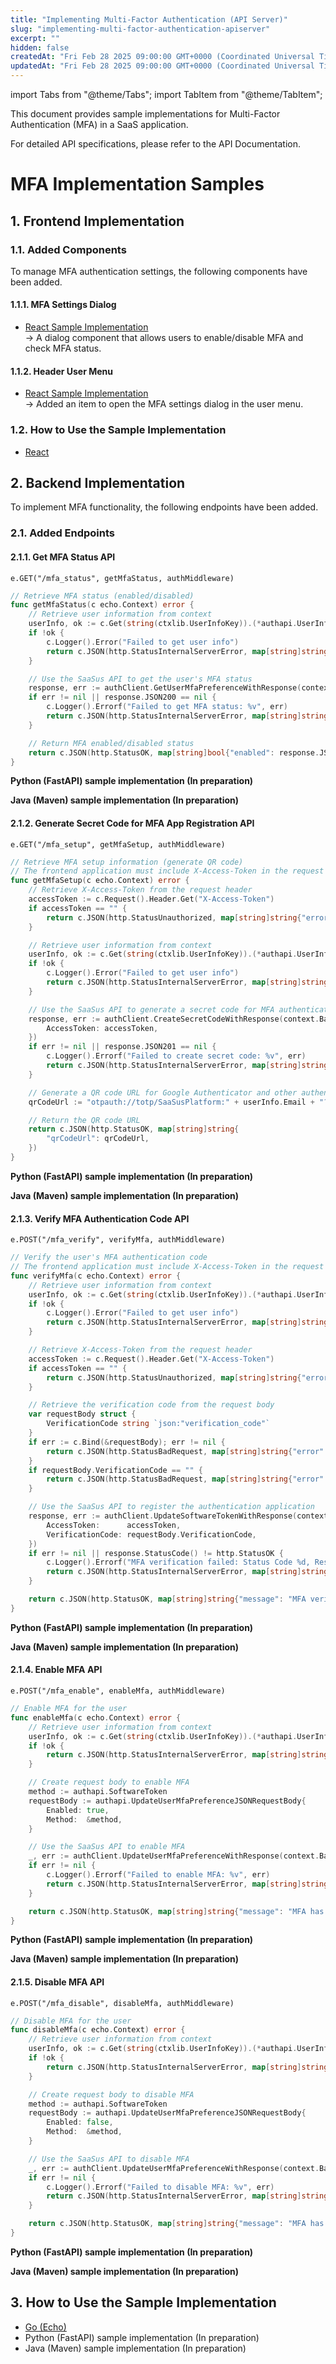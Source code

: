 ```yaml
---
title: "Implementing Multi-Factor Authentication (API Server)"
slug: "implementing-multi-factor-authentication-apiserver"
excerpt: ""
hidden: false
createdAt: "Fri Feb 28 2025 09:00:00 GMT+0000 (Coordinated Universal Time)"
updatedAt: "Fri Feb 28 2025 09:00:00 GMT+0000 (Coordinated Universal Time)"
---
```


import Tabs from "@theme/Tabs";
import TabItem from "@theme/TabItem";

This document provides sample implementations for Multi-Factor Authentication (MFA) in a SaaS application.

For detailed API specifications, please refer to the API Documentation.

# **MFA Implementation Samples**

## **1. Frontend Implementation**

### **1.1. Added Components**

To manage MFA authentication settings, the following components have been added.

#### **1.1.1. MFA Settings Dialog**
- [React Sample Implementation](https://github.com/saasus-platform/implementation-sample-front-react/blob/main/src/components/dialogs/UserMfaSettingDialog.tsx)  
  → A dialog component that allows users to enable/disable MFA and check MFA status.

#### **1.1.2. Header User Menu**
- [React Sample Implementation](https://github.com/saasus-platform/implementation-sample-front-react/blob/main/src/components/header/HeaderUserbox.tsx)  
  → Added an item to open the MFA settings dialog in the user menu.

### 1.2. How to Use the Sample Implementation

- <a href="https://github.com/saasus-platform/implementation-sample-front-react/blob/main/README.md" target="_blank">React</a>

## **2. Backend Implementation**

To implement MFA functionality, the following endpoints have been added.

### **2.1. Added Endpoints**

#### **2.1.1. Get MFA Status API**

<Tabs>
<TabItem value="go" label="Go" default>

`e.GET("/mfa_status", getMfaStatus, authMiddleware)`

```go
// Retrieve MFA status (enabled/disabled)
func getMfaStatus(c echo.Context) error {
	// Retrieve user information from context
	userInfo, ok := c.Get(string(ctxlib.UserInfoKey)).(*authapi.UserInfo)
	if !ok {
		c.Logger().Error("Failed to get user info")
		return c.JSON(http.StatusInternalServerError, map[string]string{"error": "Failed to retrieve user information"})
	}

	// Use the SaaSus API to get the user's MFA status
	response, err := authClient.GetUserMfaPreferenceWithResponse(context.Background(), userInfo.Id)
	if err != nil || response.JSON200 == nil {
		c.Logger().Errorf("Failed to get MFA status: %v", err)
		return c.JSON(http.StatusInternalServerError, map[string]string{"error": "Failed to retrieve MFA status"})
	}

	// Return MFA enabled/disabled status
	return c.JSON(http.StatusOK, map[string]bool{"enabled": response.JSON200.Enabled})
}
```

</TabItem>
<TabItem value="python" label="Python">

**Python (FastAPI) sample implementation (In preparation)**

</TabItem>
<TabItem value="java" label="Java">

**Java (Maven) sample implementation (In preparation)**

</TabItem>
</Tabs>

#### **2.1.2. Generate Secret Code for MFA App Registration API**

<Tabs>
<TabItem value="go" label="Go" default>

`e.GET("/mfa_setup", getMfaSetup, authMiddleware)`

```go
// Retrieve MFA setup information (generate QR code)
// The frontend application must include X-Access-Token in the request header
func getMfaSetup(c echo.Context) error {
	// Retrieve X-Access-Token from the request header
	accessToken := c.Request().Header.Get("X-Access-Token")
	if accessToken == "" {
		return c.JSON(http.StatusUnauthorized, map[string]string{"error": "Access token is missing"})
	}

	// Retrieve user information from context
	userInfo, ok := c.Get(string(ctxlib.UserInfoKey)).(*authapi.UserInfo)
	if !ok {
		c.Logger().Error("Failed to get user info")
		return c.JSON(http.StatusInternalServerError, map[string]string{"error": "Failed to retrieve user information"})
	}

	// Use the SaaSus API to generate a secret code for MFA authentication app registration
	response, err := authClient.CreateSecretCodeWithResponse(context.Background(), userInfo.Id, authapi.CreateSecretCodeJSONRequestBody{
		AccessToken: accessToken,
	})
	if err != nil || response.JSON201 == nil {
		c.Logger().Errorf("Failed to create secret code: %v", err)
		return c.JSON(http.StatusInternalServerError, map[string]string{"error": "Failed to generate QR code"})
	}

	// Generate a QR code URL for Google Authenticator and other authentication apps
	qrCodeUrl := "otpauth://totp/SaaSusPlatform:" + userInfo.Email + "?secret=" + response.JSON201.SecretCode + "&issuer=SaaSusPlatform"

	// Return the QR code URL
	return c.JSON(http.StatusOK, map[string]string{
		"qrCodeUrl": qrCodeUrl,
	})
}
```

</TabItem>
<TabItem value="python" label="Python">

**Python (FastAPI) sample implementation (In preparation)**

</TabItem>
<TabItem value="java" label="Java">

**Java (Maven) sample implementation (In preparation)**

</TabItem>
</Tabs>

#### **2.1.3. Verify MFA Authentication Code API**

<Tabs>
<TabItem value="go" label="Go" default>

`e.POST("/mfa_verify", verifyMfa, authMiddleware)`

```go
// Verify the user's MFA authentication code
// The frontend application must include X-Access-Token in the request header
func verifyMfa(c echo.Context) error {
	// Retrieve user information from context
	userInfo, ok := c.Get(string(ctxlib.UserInfoKey)).(*authapi.UserInfo)
	if !ok {
		c.Logger().Error("Failed to get user info")
		return c.JSON(http.StatusInternalServerError, map[string]string{"error": "Failed to retrieve user information"})
	}

	// Retrieve X-Access-Token from the request header
	accessToken := c.Request().Header.Get("X-Access-Token")
	if accessToken == "" {
		return c.JSON(http.StatusUnauthorized, map[string]string{"error": "Access token is missing"})
	}

	// Retrieve the verification code from the request body
	var requestBody struct {
		VerificationCode string `json:"verification_code"`
	}
	if err := c.Bind(&requestBody); err != nil {
		return c.JSON(http.StatusBadRequest, map[string]string{"error": "Invalid request: malformed JSON or incorrect parameters"})
	}
	if requestBody.VerificationCode == "" {
		return c.JSON(http.StatusBadRequest, map[string]string{"error": "Verification code is required"})
	}

	// Use the SaaSus API to register the authentication application
	response, err := authClient.UpdateSoftwareTokenWithResponse(context.Background(), userInfo.Id, authapi.UpdateSoftwareTokenJSONRequestBody{
		AccessToken:      accessToken,
		VerificationCode: requestBody.VerificationCode,
	})
	if err != nil || response.StatusCode() != http.StatusOK {
		c.Logger().Errorf("MFA verification failed: Status Code %d, Response %s", response.StatusCode(), string(response.Body))
		return c.JSON(http.StatusInternalServerError, map[string]string{"error": "MFA verification failed"})
	}

	return c.JSON(http.StatusOK, map[string]string{"message": "MFA verification successful"})
}
```

</TabItem>
<TabItem value="python" label="Python">

**Python (FastAPI) sample implementation (In preparation)**

</TabItem>
<TabItem value="java" label="Java">

**Java (Maven) sample implementation (In preparation)**

</TabItem>
</Tabs>

#### **2.1.4. Enable MFA API**

<Tabs>
<TabItem value="go" label="Go" default>

`e.POST("/mfa_enable", enableMfa, authMiddleware)`

```go
// Enable MFA for the user
func enableMfa(c echo.Context) error {
	// Retrieve user information from context
	userInfo, ok := c.Get(string(ctxlib.UserInfoKey)).(*authapi.UserInfo)
	if !ok {
		return c.JSON(http.StatusInternalServerError, map[string]string{"error": "Failed to retrieve user information"})
	}

	// Create request body to enable MFA
	method := authapi.SoftwareToken
	requestBody := authapi.UpdateUserMfaPreferenceJSONRequestBody{
		Enabled: true,
		Method:  &method,
	}

	// Use the SaaSus API to enable MFA
	_, err := authClient.UpdateUserMfaPreferenceWithResponse(context.Background(), userInfo.Id, requestBody)
	if err != nil {
		c.Logger().Errorf("Failed to enable MFA: %v", err)
		return c.JSON(http.StatusInternalServerError, map[string]string{"error": "Failed to enable MFA"})
	}

	return c.JSON(http.StatusOK, map[string]string{"message": "MFA has been enabled"})
}
```

</TabItem>
<TabItem value="python" label="Python">

**Python (FastAPI) sample implementation (In preparation)**

</TabItem>
<TabItem value="java" label="Java">

**Java (Maven) sample implementation (In preparation)**

</TabItem>
</Tabs>

#### **2.1.5. Disable MFA API**

<Tabs>
<TabItem value="go" label="Go" default>

`e.POST("/mfa_disable", disableMfa, authMiddleware)`

```go
// Disable MFA for the user
func disableMfa(c echo.Context) error {
	// Retrieve user information from context
	userInfo, ok := c.Get(string(ctxlib.UserInfoKey)).(*authapi.UserInfo)
	if !ok {
		return c.JSON(http.StatusInternalServerError, map[string]string{"error": "Failed to retrieve user information"})
	}

	// Create request body to disable MFA
	method := authapi.SoftwareToken
	requestBody := authapi.UpdateUserMfaPreferenceJSONRequestBody{
		Enabled: false,
		Method:  &method,
	}

	// Use the SaaSus API to disable MFA
	_, err := authClient.UpdateUserMfaPreferenceWithResponse(context.Background(), userInfo.Id, requestBody)
	if err != nil {
		c.Logger().Errorf("Failed to disable MFA: %v", err)
		return c.JSON(http.StatusInternalServerError, map[string]string{"error": "Failed to disable MFA"})
	}

	return c.JSON(http.StatusOK, map[string]string{"message": "MFA has been disabled"})
}
```

</TabItem>
<TabItem value="python" label="Python">

**Python (FastAPI) sample implementation (In preparation)**

</TabItem>
<TabItem value="java" label="Java">

**Java (Maven) sample implementation (In preparation)**

</TabItem>
</Tabs>

## **3. How to Use the Sample Implementation**

- [Go (Echo)](https://github.com/saasus-platform/implementation-sample-api-go/blob/main/README.md)
- Python (FastAPI) sample implementation (In preparation)
- Java (Maven) sample implementation (In preparation)
